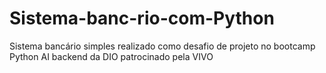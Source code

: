 # Sistema-banc-rio-com-Python
Sistema bancário simples realizado como desafio de projeto no bootcamp Python AI backend da DIO patrocinado pela VIVO
